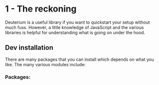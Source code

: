 # 1 - The reckoning

Deuterium is a useful library if you want to quickstart your setup without much fuss. However, a little knowledge of JavaScript and the various libraries is helpful for understanding what is going on under the hood.

## Dev installation

There are many packages that you can install which depends on what you like. The many various modules include:

### Packages:


